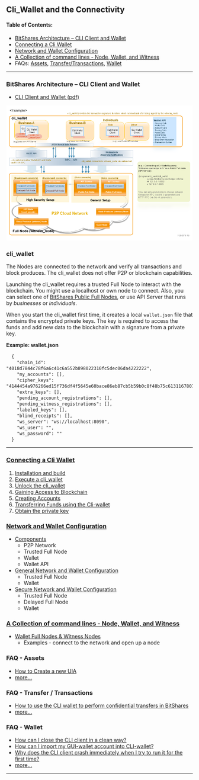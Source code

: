 ## Cli_Wallet and the Connectivity

#### Table of Contents:
- [BitShares Architecture – CLI Client and Wallet](/core/wallet/README.md#bitshares-architecture--cli-client-and-wallet)
- [Connecting a Cli Wallet](/core/wallet/cli_wallet.md#connecting-a-cli-wallet)
- [Network and Wallet Configuration](/core/wallet/wallet_network.md#network-and-wallet-configuration)
- [A Collection of command lines - Node, Wallet, and Witness](/core/wallet/node_wallet_witness.md#a-collection-of-command-lines---node-wallet-and-witness)
- FAQs: [Assets](/core/wallet/README.md#faq---assets), [Transfer/Transactions](/core/wallet/README.md#faq---transfer--transactions), [Wallet](/core/wallet/README.md#faq---wallet)

***

### BitShares Architecture – CLI Client and Wallet
- [CLI Client and Wallet (pdf)](/core/knowledge_base/shared_files/BitShares_Architecture-V3.pdf) 

<p align="center">
  <img src="/core/imgs/structure/bitshares-architecture-clinotop.png" width="830" title="BitShares Architecture ">
</p>



### cli_wallet

The Nodes are connected to the network and verify all transactions and block produces. The cli_wallet does not offer P2P or blockchain capabilities.  

Launching the cli_wallet requires a trusted Full Node to interact with the blockchain. You might use a localhost or own node to connect. Also, you can select one of [BitShares Public Full Nodes](https://github.com/bitshares/bitshares-ui/blob/staging/app/api/apiConfig.js#L67), or use API Server that runs by _businesses_ or _individuals_.

When you start the cli_wallet first time, it creates a local `wallet.json` file that contains the encrypted private keys. The key is required to access the funds and add new data to the blockchain with a signature from a private key.

**Example: wallet.json**

      {
        "chain_id": "4018d7844c78f6a6c41c6a552b898022310fc5dec06da4222222",
        "my_accounts": [],
        "cipher_keys": "4144454a976266ed15f736df4f5645e60bace86eb87cb5b59b0c8f48b75c6131167807c403a56060528b7dae993de667736d5ab9ef1f60fb340c4aa70437ec7a2534bbdab051b9d2d1871111111",
        "extra_keys": [],
        "pending_account_registrations": [],
        "pending_witness_registrations": [],
        "labeled_keys": [],
        "blind_receipts": [],
        "ws_server": "ws://localhost:8090",
        "ws_user": "",
        "ws_password": ""
      }

***

### [Connecting a Cli Wallet](/core/wallet/cli_wallet.md#connecting-a-cli-wallet)
1. [Installation and build](/core/wallet/cli_wallet.md#1installation-and-build)
2. [Execute a cli_wallet](/core/wallet/cli_wallet.md#2-execute-a-cli_wallet)
3. [Unlock the cli_wallet](/core/wallet/cli_wallet.md#3unlock-the-cli_wallet)
4. [Gaining Access to Blockchain](/core/wallet/cli_wallet.md#4-gaining-access-to-blockchain)
5. [Creating Accounts](/core/wallet/cli_wallet.md#5-creating-accounts)
6. [Transferring Funds using the Cli-wallet](/core/wallet/cli_wallet.md#6-transferring-funds-using-the-cli-wallet)
7. [Obtain the private key](/core/wallet/cli_wallet.md#7-obtain-the-private-key)


### [Network and Wallet Configuration](/core/wallet/wallet_network.md#network-and-wallet-configuration)
   - [Components](/core/wallet/wallet_network.md##components)
      - P2P Network
      - Trusted Full Node
      - Wallet
      - Wallet API     
   - [General Network and Wallet Configuration](/core/wallet/wallet_network.md#general-network-and-wallet-configuration)
      - Trusted Full Node
      - Wallet
   - [Secure Network and Wallet Configuration](/core/wallet/wallet_network.md#secure-network-and-wallet-configuration)
      - Trusted Full Node
      - Delayed Full Node
      - Wallet

### [A Collection of command lines - Node, Wallet, and Witness](/core/wallet/node_wallet_witness.md#a-collection-of-command-lines---node-wallet-and-witness)

- [Wallet Full Nodes & Witness Nodes](/core/wallet/wallet_full_nodes_witness_nodes.md#wallet-full-nodes--witness-nodes)
   - Examples - connect to the network and open up a node


### FAQ - Assets

- [How to Create a new UIA](/core/tutorials/assets_uia.md#how-to-create-a-new-uia)
- [more...](/core/tutorials/FAQ.md#assets)

### FAQ - Transfer / Transactions
- [How to use the CLI wallet to perform confidential transfers in BitShares](/core/tutorials/trn_confidential_transfer.md#how-to-use-the-cli-wallet-to-perform-confidential-transfers-in-bitshares)
- [more...](/core/tutorials/FAQ.md#transfer--transactions)

### FAQ - Wallet
- [How can I close the CLI client in a clean way?](/core/tutorials/FAQ.md#q-how-can-i-close-the-cli-client-in-a-clean-way)
- [How can I import my GUI-wallet account into CLI-wallet?](/core/tutorials/FAQ.md#q-how-can-i-import-my-gui-wallet-account-into-cli-wallet)
- [Why does the CLI client crash immediately when I try to run it for the first time?](/core/tutorials/FAQ.md#q-why-does-the-cli-client-crash-immediately-when-i-try-to-run-it-for-the-first-time)
- [more...](/core/tutorials/FAQ.md#wallet--cli-wallet)

***


